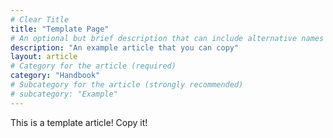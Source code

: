 ```yaml
---
# Clear Title
title: "Template Page"
# An optional but brief description that can include alternative names or key terms somebody might search for
description: "An example article that you can copy"
layout: article
# Category for the article (required)
category: "Handbook"
# Subcategory for the article (strongly recommended)
# subcategory: "Example"
---
```


This is a template article! Copy it!

